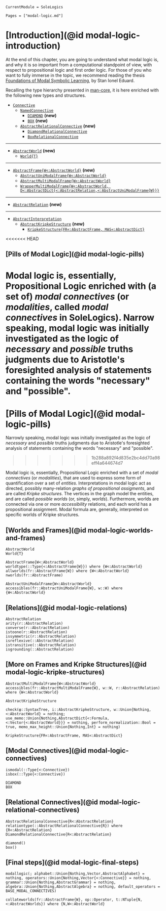 ```@meta
CurrentModule = SoleLogics
```

```@contents
Pages = ["modal-logic.md"]
```
# [Introduction](@id modal-logic-introduction)
At the end of this chapter, you are going to understand what modal logic is, and why it is so important from a computational standpoint of view, with respect to propositional logic and first order logic. For those of you who want to fully immerse in the topic, we recommend reading the thesis [Foundations of Modal Symbolic Learning](https://eduardstan.github.io/assets/pdf/publications/theses/phd_thesis2023.pdf), by Stan Ionel Eduard. 

Recalling the type hierarchy presented in [man-core](@ref), it is here enriched with the following new types and structures.

- [`Connective`](@ref)
    - [`NamedConnective`](@ref)
        - [`DIAMOND`](@ref) **(new)**
        - [`BOX`](@ref) **(new)**
    - [`AbstractRelationalConnective`](@ref) **(new)**
        - [`DiamondRelationalConnective`](@ref)
        - [`BoxRelationalConnective`](@ref)
---

- [`AbstractWorld`](@ref) **(new)**
    - [`World{T}`](@ref)

---

- [`AbstractFrame{W<:AbstractWorld}`](@ref) **(new)**
    - [`AbstractUniModalFrame{W<:AbstractWorld}`](@ref)
    - [`AbstractMultiModalFrame{W<:AbstractWorld}`](@ref)
    - [`WrapperMultiModalFrame{W<:AbstractWorld, D<:AbstractDict{<:AbstractRelation,<:AbstractUniModalFrame{W}}}`](@ref)

---

- [`AbstractRelation`](@ref) **(new)**

---

- [`AbstractInterpretation`](@ref)
    - [`AbstractKripkeStructure`](@ref) **(new)**
        - [`KripkeStructure{FR<:AbstractFrame, MAS<:AbstractDict}`](@ref)

<<<<<<< HEAD
## [Pills of Modal Logic](@id modal-logic-pills)
Modal logic is, essentially, Propositional Logic enriched with (a set of) *modal connectives* (or *modalities*, called *modal connectives* in SoleLogics). Narrow speaking, modal logic was initially investigated as the logic of *necessary* and *possible* truths judgments due to Aristotle's foresighted analysis of statements containing the words "necessary" and "possible".
=======
# [Pills of Modal Logic](@id modal-logic-pills)
Narrowly speaking, modal logic was initially investigated as the logic of *necessary* and *possible* truths judgments due to Aristotle's foresighted analysis of statements containing the words "necessary" and "possible".
>>>>>>> 1b288a892f4d835e2bc4dd70a98eff4a644674d7

Modal logic is, essentially, Propositional Logic enriched with a set of *modal connectives* (or *modalities*),
that are used to express some form of quantification over a set of *entities*. Interpretations in modal logic act as directed, possibly many-relation *graphs of propositional assigments*, and are called *Kripke structures*. The vertices in the graph model the entities, and are called *possible worlds* (or, simply, *worlds*). Furthermore, worlds are connected via one or more *accessibility* relations, and each world has a propositional assignment. Modal formula are, generally, interpreted on specific worlds of Kripke structures.

<!--
TODO: by Mauro, I don't know how much deeper we want to go here.
Modal Logic allows us to characterize the validity of arguments with *modal* premises and conclusions. The well-formed formulas of *Propositional Modal Logic* are generated by the following grammar etc...

This logic is archetypal for modal logics with of time and/or space. For example, ...
-->

## [Worlds and Frames](@id modal-logic-worlds-and-frames)

```@docs
AbstractWorld
World{T}
```

```@docs
AbstractFrame{W<:AbstractWorld}
worldtype(::Type{<:AbstractFrame{W}}) where {W<:AbstractWorld}
allworlds(fr::AbstractFrame{W}) where {W<:AbstractWorld}
nworlds(fr::AbstractFrame)

AbstractUniModalFrame{W<:AbstractWorld}
accessibles(fr::AbstractUniModalFrame{W}, w::W) where {W<:AbstractWorld}
```

## [Relations](@id modal-logic-relations)

```@docs
AbstractRelation
arity(r::AbstractRelation)
converse(r::AbstractRelation)
istoone(r::AbstractRelation)
issymmetric(r::AbstractRelation)
isreflexive(::AbstractRelation)
istransitive(::AbstractRelation)
isgrounding(::AbstractRelation)
```

## [More on Frames and Kripke Structures](@id modal-logic-kripke-structures)

```@docs
AbstractMultiModalFrame{W<:AbstractWorld}
accessibles(fr::AbstractMultiModalFrame{W}, w::W, r::AbstractRelation) where {W<:AbstractWorld}
```

```@docs
AbstractKripkeStructure

check(φ::SyntaxTree, i::AbstractKripkeStructure, w::Union{Nothing,<:AbstractWorld} = nothing; use_memo::Union{Nothing,AbstractDict{<:Formula,<:Vector{<:AbstractWorld}}} = nothing, perform_normalization::Bool = true, memo_max_height::Union{Nothing,Int} = nothing)

KripkeStructure{FR<:AbstractFrame, MAS<:AbstractDict}
```

## [Modal Connectives](@id modal-logic-connectives)

```@docs
ismodal(::Type{<:Connective})
isbox(::Type{<:Connective})
```

```@docs
DIAMOND
BOX
```

## [Relational Connectives](@id modal-logic-relational-connectives)

```@docs
AbstractRelationalConnective{R<:AbstractRelation}
relationtype(::AbstractRelationalConnective{R}) where {R<:AbstractRelation}
DiamondRelationalConnective{R<:AbstractRelation}

diamond()
box()
```

## [Final steps](@id modal-logic-final-steps)

```@docs
modallogic(; alphabet::Union{Nothing,Vector,AbstractAlphabet} = nothing, operators::Union{Nothing,Vector{<:Connective}} = nothing, grammar::Union{Nothing,AbstractGrammar} = nothing, algebra::Union{Nothing,AbstractAlgebra} = nothing, default_operators = BASE_MODAL_CONNECTIVES)

collateworlds(fr::AbstractFrame{W}, op::Operator, t::NTuple{N,<:AbstractWorlds}) where {N,W<:AbstractWorld}
```
